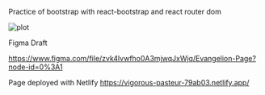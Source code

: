 Practice of bootstrap with react-bootstrap and react router dom

![plot](./src/assets/page.png)

Figma Draft

https://www.figma.com/file/zvk4lvwfho0A3mjwqJxWjq/Evangelion-Page?node-id=0%3A1

Page deployed with Netlify
https://vigorous-pasteur-79ab03.netlify.app/
